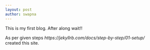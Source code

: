 ```yaml
---
layout: post
author: swapna
---
```


This is my first blog. After along wait!!

<p> As per given steps <I>https://jekyllrb.com/docs/step-by-step/01-setup/</I> created this site. </p>
